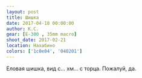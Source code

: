 ```yaml
---
layout: post
title: Шишка
date: 2017-04-18 00:00:00
author: К.С.
gear: [E-300 , 35mm macro]
shoot_date: 2017-02-21
location: Нахабино
colors: ['1c0e04', '040201']
---
```


Еловая шишка, вид с... хм... с торца. Пожалуй, да.
